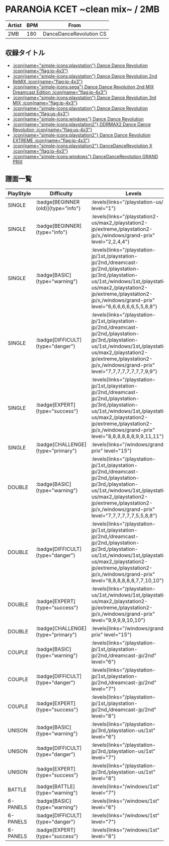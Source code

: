 # PARANOiA KCET \~clean mix\~ / 2MB

|Artist|BPM|From|
|------|---|----|
|2MB|180|DanceDanceRevolution CS|

## 収録タイトル

- [:icon{name="simple-icons:playstation"} Dance Dance Revolution :icon{name="flag:jp-4x3"}](/playstation-jp/1st)
- [:icon{name="simple-icons:playstation"} Dance Dance Revolution 2nd ReMIX :icon{name="flag:jp-4x3"}](/playstation-jp/2nd)
- [:icon{name="simple-icons:sega"} Dance Dance Revolution 2nd MIX Dreamcast Edition :icon{name="flag:jp-4x3"}](/dreamcast-jp/2nd)
- [:icon{name="simple-icons:playstation"} Dance Dance Revolution 3rd MIX :icon{name="flag:jp-4x3"}](/playstation-jp/3rd)
- [:icon{name="simple-icons:playstation"} Dance Dance Revolution :icon{name="flag:us-4x3"}](/playstation-us/1st)
- [:icon{name="simple-icons:windows"} Dance Dance Revolution](/windows/1st)
- [:icon{name="simple-icons:playstation2"} DDRMAX2 Dance Dance Revolution :icon{name="flag:us-4x3"}](/playstation2-us/max2)
- [:icon{name="simple-icons:playstation2"} Dance Dance Revolution EXTREME :icon{name="flag:jp-4x3"}](/playstation2-jp/extreme)
- [:icon{name="simple-icons:playstation2"} DanceDanceRevolution X :icon{name="flag:jp-4x3"}](/playstation2-jp/x)
- [:icon{name="simple-icons:windows"} DanceDanceRevolution GRAND PRIX](/windows/grand-prix)

## 譜面一覧

|PlayStyle|Difficulty|Levels|Notes|Movie|
|---------|----------|------|-----|-----|
|SINGLE| :badge[BEGINNER (old)]{type="info"}| :levels{links="/playstation-us/1st" level="1"}|89/0||
|SINGLE| :badge[BEGINNER]{type="info"}| :levels{links="/playstation2-us/max2,/playstation2-jp/extreme,/playstation2-jp/x,/windows/grand-prix" level="2,2,4,4"}|124/0||
|SINGLE| :badge[BASIC]{type="warning"}| :levels{links="/playstation-jp/1st,/playstation-jp/2nd,/dreamcast-jp/2nd,/playstation-jp/3rd,/playstation-us/1st,/windows/1st,/playstation2-us/max2,/playstation2-jp/extreme,/playstation2-jp/x,/windows/grand-prix" level="6,6,6,6,6,6,5,5,8,8"}|262/0||
|SINGLE| :badge[DIFFICULT]{type="danger"}| :levels{links="/playstation-jp/1st,/playstation-jp/2nd,/dreamcast-jp/2nd,/playstation-jp/3rd,/playstation-us/1st,/windows/1st,/playstation2-us/max2,/playstation2-jp/extreme,/playstation2-jp/x,/windows/grand-prix" level="7,7,7,7,7,7,7,7,9,9"}|278/0||
|SINGLE| :badge[EXPERT]{type="success"}| :levels{links="/playstation-jp/1st,/playstation-jp/2nd,/dreamcast-jp/2nd,/playstation-jp/3rd,/playstation-us/1st,/windows/1st,/playstation2-us/max2,/playstation2-jp/extreme,/playstation2-jp/x,/windows/grand-prix" level="8,8,8,8,8,8,9,9,11,11"}|351/0||
|SINGLE| :badge[CHALLENGE]{type="primary"}| :levels{links="/windows/grand-prix" level="15"}|499/12||
|DOUBLE| :badge[BASIC]{type="warning"}| :levels{links="/playstation-jp/1st,/playstation-jp/2nd,/dreamcast-jp/2nd,/playstation-jp/3rd,/playstation-us/1st,/windows/1st,/playstation2-us/max2,/playstation2-jp/extreme,/playstation2-jp/x,/windows/grand-prix" level="7,7,7,7,7,7,5,5,8,8"}|261/0||
|DOUBLE| :badge[DIFFICULT]{type="danger"}| :levels{links="/playstation-jp/1st,/playstation-jp/2nd,/dreamcast-jp/2nd,/playstation-jp/3rd,/playstation-us/1st,/windows/1st,/playstation2-us/max2,/playstation2-jp/extreme,/playstation2-jp/x,/windows/grand-prix" level="8,8,8,8,8,8,7,7,10,10"}|289/0||
|DOUBLE| :badge[EXPERT]{type="success"}| :levels{links="/playstation-us/1st,/windows/1st,/playstation2-us/max2,/playstation2-jp/extreme,/playstation2-jp/x,/windows/grand-prix" level="9,9,9,9,10,10"}|351/0||
|DOUBLE| :badge[CHALLENGE]{type="primary"}| :levels{links="/windows/grand-prix" level="15"}|424/6||
|COUPLE| :badge[BASIC]{type="warning"}| :levels{links="/playstation-jp/1st,/playstation-jp/2nd,/dreamcast-jp/2nd" level="6"}|243/0||
|COUPLE| :badge[DIFFICULT]{type="danger"}| :levels{links="/playstation-jp/1st,/playstation-jp/2nd,/dreamcast-jp/2nd" level="7"}|259/0||
|COUPLE| :badge[EXPERT]{type="success"}| :levels{links="/playstation-jp/1st,/playstation-jp/2nd,/dreamcast-jp/2nd" level="8"}|327/0||
|UNISON| :badge[BASIC]{type="warning"}| :levels{links="/playstation-jp/3rd,/playstation-us/1st" level="6"}|||
|UNISON| :badge[DIFFICULT]{type="danger"}| :levels{links="/playstation-jp/3rd,/playstation-us/1st" level="7"}|||
|UNISON| :badge[EXPERT]{type="success"}| :levels{links="/playstation-jp/3rd,/playstation-us/1st" level="8"}|||
|BATTLE| :badge[BATTLE]{type="warning"}| :levels{links="/windows/1st" level="7"}|||
|6-PANELS| :badge[BASIC]{type="warning"}| :levels{links="/windows/1st" level="6"}|262/0||
|6-PANELS| :badge[DIFFICULT]{type="danger"}| :levels{links="/windows/1st" level="7"}|278/0||
|6-PANELS| :badge[EXPERT]{type="success"}| :levels{links="/windows/1st" level="8"}|351/0||
